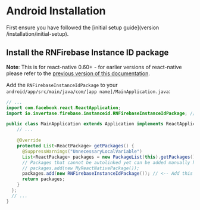 # Android Installation

First ensure you have followed the [initial setup guide](version /installation/initial-setup).

## Install the RNFirebase Instance ID package

**Note**: This is for react-native 0.60+ - for earlier versions of react-native please refer to the [previous version of this documentation](https://github.com/invertase/react-native-firebase-docs/blob/b519ea6e892d7068836c40fbd5ddf8fe1dbd7893/docs/iid/android.md).

Add the `RNFirebaseInstanceIdPackage` to your `android/app/src/main/java/com/[app name]/MainApplication.java`:

```java
// ...
import com.facebook.react.ReactApplication;
import io.invertase.firebase.instanceid.RNFirebaseInstanceIdPackage; // <-- Add this line

public class MainApplication extends Application implements ReactApplication {
    // ...

    @Override
    protected List<ReactPackage> getPackages() {
      @SuppressWarnings("UnnecessaryLocalVariable")
      List<ReactPackage> packages = new PackageList(this).getPackages();
      // Packages that cannot be autolinked yet can be added manually here, for example:
      // packages.add(new MyReactNativePackage());
      packages.add(new RNFirebaseInstanceIdPackage()); // <-- Add this line
      return packages;
    }
  };
  // ...
}
```
